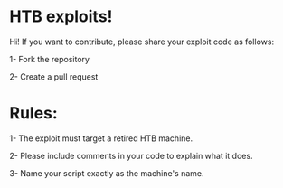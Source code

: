 # HTB exploits!

Hi! If you want to contribute, please share your exploit code as follows:

1- Fork the repository

2- Create a pull request

# Rules:

1- The exploit must target a retired HTB machine.

2- Please include comments in your code to explain what it does.

3- Name your script exactly as the machine's name.
